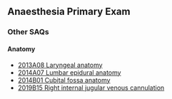 ## Anaesthesia Primary Exam

### Other SAQs

#### Anatomy

- [2013A08 Laryngeal anatomy](anatomy/2013A08_laryngeal_anatomy.htm)
- [2014A07 Lumbar epidural anatomy](anatomy/2014A07_lumbar_epidural_anatomy.htm)
- [2014B01 Cubital fossa anatomy](anatomy/2014B01_cubital_fossa_anatomy.htm)
- [2019B15 Right internal jugular venous cannulation](anatomy/2019B15_right_internal_jugular_venous_cannulation.htm)